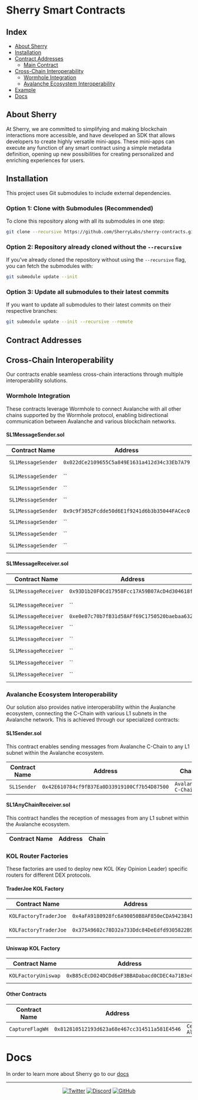 <!-- Consider adding a logo or banner image here -->
<!-- ![Sherry Logo](./assets/sherry-logo.png) -->
# Sherry Smart Contracts

## Index
- [About Sherry](#-about-sherry)
- [Installation](#-installation)
- [Contract Addresses](#-contract-addresses)
  - [Main Contract](#-main-contract---sherry)
- [Cross-Chain Interoperability](#-cross-chain-interoperability)
  - [Wormhole Integration](#-wormhole-integration)
  - [Avalanche Ecosystem Interoperability](#-avalanche-ecosystem-interoperability)
- [Example](#-example)
- [Docs](#-docs)

## About Sherry

At Sherry, we are committed to simplifying and making blockchain interactions more accessible, and have developed an SDK that allows developers to create highly versatile mini-apps. These mini-apps can execute any function of any smart contract using a simple metadata definition, opening up new possibilities for creating personalized and enriching experiences for users.

## Installation

This project uses Git submodules to include external dependencies.

### Option 1: Clone with Submodules (Recommended)

To clone this repository along with all its submodules in one step:

```sh
git clone --recursive https://github.com/SherryLabs/sherry-contracts.git
```

### Option 2: Repository already cloned without the `--recursive`

If you've already cloned the repository without using the `--recursive` flag, you can fetch the submodules with:

```sh
git submodule update --init
```

### Option 3: Update all submodules to their latest commits

If you want to update all submodules to their latest commits on their respective branches:

```sh
git submodule update --init --recursive --remote
```

## Contract Addresses

## Cross-Chain Interoperability

Our contracts enable seamless cross-chain interactions through multiple interoperability solutions.

<!-- Consider adding a diagram showing cross-chain interactions -->
<!-- ![Cross-Chain Architecture](./assets/cross-chain-diagram.png) -->

### Wormhole Integration

These contracts leverage Wormhole to connect Avalanche with all other chains supported by the Wormhole protocol, enabling bidirectional communication between Avalanche and various blockchain networks.

#### SL1MessageSender.sol

| Contract Name | Address | Chain |
|---------------|----------------------------------------------|--------|
| `SL1MessageSender`     | `0x022dCe2109655C5a849E1631a412d34c33Eb7A79`   | `Avalanche C-Chain`    |
| `SL1MessageSender`     | ``   | `Avalanche Fuji`    |
| `SL1MessageSender`     | ``   | `Celo`    |
| `SL1MessageSender`     | ``   | `Celo Alfajores`    |
| `SL1MessageSender`     | `0x9c9f3052Fcdde50d6E1f9241d6b3b35044FACec0`   | `Base`    |
| `SL1MessageSender`     | ``   | `Base Sepolia`    |
| `SL1MessageSender`     | ``   | `Ethereum`    |
| `SL1MessageSender`     | ``   | `Ethereum Sepolia`    |

#### SL1MessageReceiver.sol

| Contract Name | Address | Chain |
|---------------|----------------------------------------------|--------|
| `SL1MessageReceiver`     | `0x93D1b20F0Cd17958Fcc17A59B07AcD4d304618f8`   | `Avalanche C-Chain`    |
| `SL1MessageReceiver`     | ``   | `Avalanche Fuji`    |
| `SL1MessageReceiver`     | `0xe0e07c70b7fB31d58AFf69C1750520baebaa632D`   | `Celo`    |
| `SL1MessageReceiver`     | ``   | `Celo Alfajores`    |
| `SL1MessageReceiver`     | ``   | `Base`    |
| `SL1MessageReceiver`     | ``   | `Base Sepolia`    |
| `SL1MessageReceiver`     | ``   | `Ethereum`    |
| `SL1MessageReceiver`     | ``   | `Ethereum Sepolia`    |

### Avalanche Ecosystem Interoperability

Our solution also provides native interoperability within the Avalanche ecosystem, connecting the C-Chain with various L1 subnets in the Avalanche network. This is achieved through our specialized contracts:

<!-- Consider adding a diagram showing Avalanche ecosystem connectivity -->
<!-- ![Avalanche Ecosystem](./assets/avalanche-ecosystem.png) -->

#### SL1Sender.sol

This contract enables sending messages from Avalanche C-Chain to any L1 subnet within the Avalanche ecosystem.

| Contract Name | Address | Chain |
|---------------|----------------------------------------------|--------|
| `SL1Sender`     | `0x42E610784cf9fB37Ea0D33919100Cf7b54D87500`   | `Avalanche C-Chain`    |

#### SL1AnyChainReceiver.sol

This contract handles the reception of messages from any L1 subnet within the Avalanche ecosystem.

| Contract Name | Address | Chain |
|---------------|----------------------------------------------|--------|

### KOL Router Factories

These factories are used to deploy new KOL (Key Opinion Leader) specific routers for different DEX protocols.

#### TraderJoe KOL Factory

| Contract Name | Address | Chain |
|---------------|----------------------------------------------|--------|
| `KOLFactoryTraderJoe`     | `0x4aFA9180928fc6A90050B8AF850eCDA94238418e`   | `Avalanche C-Chain`    |
| `KOLFactoryTraderJoe`     | `0x375A9602c78D32a733Ddc84DeEdfd9305822B9F6`   | `Avalanche Fuji`    |

#### Uniswap KOL Factory

| Contract Name | Address | Chain |
|---------------|----------------------------------------------|--------|
| `KOLFactoryUniswap`     | `0xB85cEcD024DCDd6eF3BBADabacd0CDEC4a71B3e4`   | `Ethereum Sepolia`    |

#### Other Contracts

| Contract Name | Address | Chain |
|---------------|----------------------------------------------|--------|
| `CaptureFlagWH`     | `0x812810512193d623a68e467cc314511a581E4546`   | `Celo Alfajores`    |

# Docs

In order to learn more about Sherry go to our [docs](https://docs.sherry.social)

---

<div align="center">

  [![Twitter](https://img.shields.io/twitter/follow/SherryProtocol?style=social)](https://twitter.com/SherryProtocol)
  [![Discord](https://img.shields.io/discord/4HppNS46)](https://discord.gg/4HppNS46)
  [![GitHub](https://img.shields.io/github/stars/sherry-protocol/sherry-contracts?style=social)](https://github.com/sherry-protocol/sherry-contracts)

</div>


